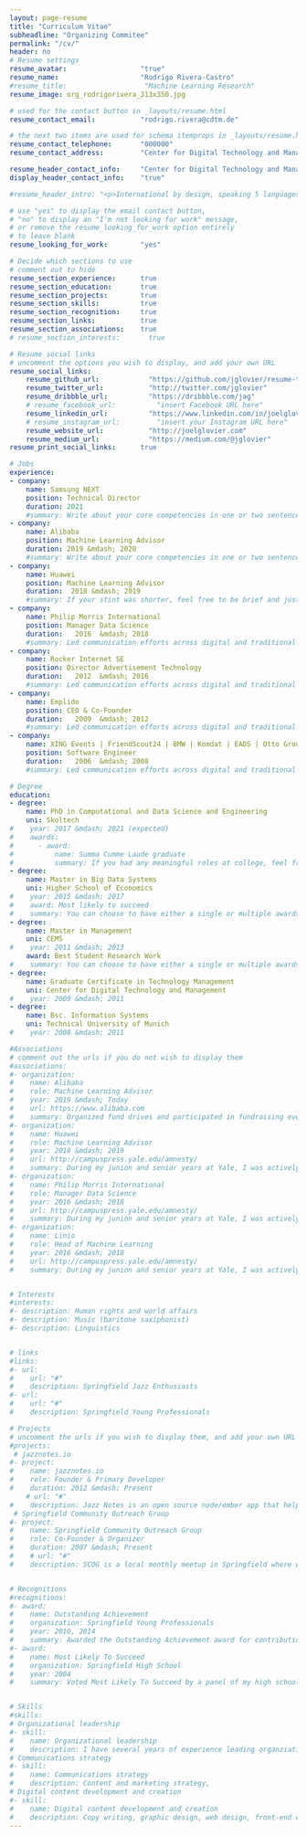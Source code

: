 ```yaml
---
layout: page-resume
title: "Curriculum Vitae"
subheadline: "Organizing Commitee"
permalink: "/cv/"
header: no
# Resume settings
resume_avatar:                  "true"
resume_name:                    "Rodrigo Rivera-Castro"
#resume_title:                   "Machine Learning Research"
resume_image: org_rodrigorivera_313x350.jpg

# used for the contact button in _layouts/resume.html
resume_contact_email:           "rodrigo.rivera@cdtm.de"

# the next two items are used for schema itemprops in _layouts/resume.html
resume_contact_telephone:       "000000"
resume_contact_address:         "Center for Digital Technology and Management, Arcisstr. 21, 80333 Munich, Germany"

resume_header_contact_info:     "Center for Digital Technology and Management, Arcisstr. 21, 80333 Munich, Germany - rodrigo.rivera@cdtm.de"
display_header_contact_info:    "true"

#resume_header_intro: "<p>International by design, speaking 5 languages, Rodrigo has worked on leadership roles in machine learning research and data science in South East Asia, the Americas and Europe with leading FMCG and Internet companies over the last 10 years. </p>"

# use "yes" to display the email contact button,
# "no" to display an "I'm not looking for work" message,
# or remove the resume_looking_for_work option entirely
# to leave blank
resume_looking_for_work:        "yes"

# Decide which sections to use
# comment out to hide
resume_section_experience:      true
resume_section_education:       true
resume_section_projects:        true
resume_section_skills:          true
resume_section_recognition:     true
resume_section_links:           true
resume_section_associations:    true
# resume_section_interests:       true

# Resume social links
# uncomment the options you wish to display, and add your own URL
resume_social_links:
    resume_github_url:            "https://github.com/jglovier/resume-template"
    resume_twitter_url:           "http://twitter.com/jglovier"
    resume_dribbble_url:          "https://dribbble.com/jag"
    # resume_facebook_url:          "insert Facebook URL here"
    resume_linkedin_url:          "https://www.linkedin.com/in/joelglovier"
    # resume_instagram_url:         "insert your Instagram URL here"
    resume_website_url:           "http://joelglovier.com"
    resume_medium_url:            "https://medium.com/@jglovier"
resume_print_social_links:      true

# Jobs
experience:
- company:
    name: Samsung NEXT
    position: Technical Director
    duration: 2021
    #summary: Write about your core competencies in one or two sentences describing your position. If you held the position for a long time, it could be a longer section, including a couple bullet points <ul class="resume-item-list"><li>A project you are proud of</li><li>Another awesome project</li><li>or a team or department you worked with</li></ul>
- company:
    name: Alibaba
    position: Machine Learning Advisor
    duration: 2019 &mdash; 2020
    #summary: Write about your core competencies in one or two sentences describing your position. If you held the position for a long time, it could be a longer section, including a couple bullet points	<ul class="resume-item-list"><li>A project you are proud of</li><li>Another awesome project</li><li>or a team or department you worked with</li></ul>
- company:
    name: Huawei
    position: Machine Learning Advisor
    duration:  2018 &mdash; 2019
    #summary: If your stint was shorter, feel free to be brief and just call out the most meaningful points of your role. Be concise, and be meaninful. The person reading just needs enough to want to talk to you more about your experience.
- company:
    name: Philip Morris International
    position: Manager Data Science
    duration:   2016  &mdash; 2018
    #summary: Led communication efforts across digital and traditional media channels for marketing and public relations, internal communication strategies, and coordinated support programs for the recipients of the center's services.
- company:
    name: Rocker Internet SE
    position: Director Advertisement Technology
    duration:   2012  &mdash; 2016
    #summary: Led communication efforts across digital and traditional media channels for marketing and public relations, internal communication strategies, and coordinated support programs for the recipients of the center's services.
- company:
    name: Emplido
    position: CEO & Co-Founder
    duration:   2009  &mdash; 2012
    #summary: Led communication efforts across digital and traditional media channels for marketing and public relations, internal communication strategies, and coordinated support programs for the recipients of the center's services.
- company:
    name: XING Events | FriendScout24 | BMW | Komdat | EADS | Otto Group | Infiniti Auto
    position: Software Engineer
    duration:   2006  &mdash; 2008
    #summary: Led communication efforts across digital and traditional media channels for marketing and public relations, internal communication strategies, and coordinated support programs for the recipients of the center's services.

# Degree
education:
- degree:
    name: PhD in Computational and Data Science and Engineering
    uni: Skoltech
#    year: 2017 &mdash; 2021 (expected)
#    awards:
#      - award:
#          name: Summa Cumme Laude graduate
#          summary: If you had any meaningful roles at college, feel free to write about them here
- degree:
    name: Master in Big Data Systems
    uni: Higher School of Economics
#    year: 2015 &mdash; 2017
#    award: Most likely to succeed
#    summary: You can choose to have either a single or multiple awards
- degree:
    name: Master in Management
    uni: CEMS
#    year: 2011 &mdash; 2013
    award: Best Student Research Work
#    summary: You can choose to have either a single or multiple awards
- degree:
    name: Graduate Certificate in Technology Management
    uni: Center for Digital Technology and Management
#    year: 2009 &mdash; 2011
- degree:
    name: Bsc. Information Systems
    uni: Technical University of Munich
#    year: 2008 &mdash; 2011

#Associations
# comment out the urls if you do not wish to display them
#associations:
#- organization:
#    name: Alibaba
#    role: Machine Learning Advisor
#    year: 2019 &mdash; Today
#    url: https://www.alibaba.com
#    summary: Organized fund drives and participated in fundraising events for the benefit of PETA's local Springfield operations.
#- organization:
#    name: Huawei
#    role: Machine Learning Advisor
#    year: 2018 &mdash; 2019
#    url: http://campuspress.yale.edu/amnesty/
#    summary: During my junion and senior years at Yale, I was actively involved in Yale Amnesty International where I helped facilitate our student organization communications through website maintenance, writing for our campus publication, and graphic design of related materials.
#- organization:
#    name: Philip Morris International
#    role: Manager Data Science
#    year: 2016 &mdash; 2018
#    url: http://campuspress.yale.edu/amnesty/
#    summary: During my junion and senior years at Yale, I was actively involved in Yale Amnesty International where I helped facilitate our student organization communications through website maintenance, writing for our campus publication, and graphic design of related materials.
#- organization:
#    name: Linio
#    role: Head of Machine Learning
#    year: 2016 &mdash; 2018
#    url: http://campuspress.yale.edu/amnesty/
#    summary: During my junion and senior years at Yale, I was actively involved in Yale Amnesty International where I helped facilitate our student organization communications through website maintenance, writing for our campus publication, and graphic design of related materials.


# Interests
#interests:
#- description: Human rights and world affairs
#- description: Music (baritone saxiphonist)
#- description: Linguistics


# links
#links:
#- url:
#    url: "#"
#    description: Springfield Jazz Enthusiasts
#- url:
#    url: "#"
#    description: Springfield Young Professionals

# Projects
# uncomment the urls if you wish to display them, and add your own URL
#projects:
 # jazznotes.io
#- project:
#    name: jazznotes.io
#    role: Founder & Primary Developer
#    duration: 2012 &mdash; Present
    # url: "#"
#    description: Jazz Notes is an open source node/ember app that helps you keep track of your music compositions and new ideas.
 # Springfield Community Outreach Group
#- project:
#    name: Springfield Community Outreach Group
#    role: Co-Founder & Organizer
#    duration: 2007 &mdash; Present
#    # url: "#"
#    description: SCOG is a local monthly meetup in Springfield where we share opportunities to volunteer in the community and organize support for families and neighborhoods in need of assistance that the community can provide.


# Recognitions
#recognitions:
#- award:
#    name: Outstanding Achievement
#    organization: Springfield Young Professionals
#    year: 2010, 2014
#    summary: Awarded the Outstanding Achievement award for contributions made to the community and professional accomplishments.
#- award:
#    name: Most Likely To Succeed
#    organization: Springfield High School
#    year: 2004
#    summary: Voted Most Likely To Succeed by a panel of my high school peers.


# Skills
#skills:
# Organizational leadership
#- skill:
#    name: Organizational leadership
#    description: I have several years of experience leading organziations from community groups to business departments. From public speaking, to mentoring, to coordination of people and events, I can lead in any context.
# Communications strategy
#- skill:
#    name: Communications strategy
#    description: Content and marketing strategy,
# Digital content development and creation
#- skill:
#    name: Digital content development and creation
#    description: Copy writing, graphic design, web design, front-end web development, print design
---
```




